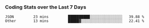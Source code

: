 ### Coding Stats over the Last 7 Days

<!--START_SECTION:waka-->

```text
JSON         23 mins         ██████████░░░░░░░░░░░░░░░   39.88 %
Other        13 mins         █████▓░░░░░░░░░░░░░░░░░░░   22.41 %
```

<!--END_SECTION:waka-->
